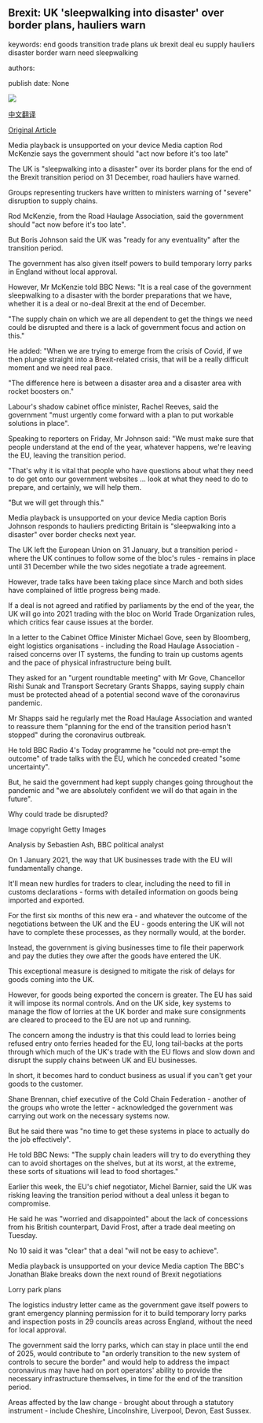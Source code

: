 ## Brexit: UK 'sleepwalking into disaster' over border plans, hauliers warn

keywords: end goods transition trade plans uk brexit deal eu supply hauliers disaster border warn need sleepwalking

authors: 

publish date: None

![](https://ichef.bbci.co.uk/images/ic/1024x576/p08qhyxm.jpg)

[中文翻译](Brexit%3A%20UK%20%27sleepwalking%20into%20disaster%27%20over%20border%20plans%2C%20hauliers%20warn_zh.md)

[Original Article](https://www.bbc.com/news/uk-54021421)

Media playback is unsupported on your device Media caption Rod McKenzie says the government should "act now before it's too late"

The UK is "sleepwalking into a disaster" over its border plans for the end of the Brexit transition period on 31 December, road hauliers have warned.

Groups representing truckers have written to ministers warning of "severe" disruption to supply chains.

Rod McKenzie, from the Road Haulage Association, said the government should "act now before it's too late".

But Boris Johnson said the UK was "ready for any eventuality" after the transition period.

The government has also given itself powers to build temporary lorry parks in England without local approval.

However, Mr McKenzie told BBC News: "It is a real case of the government sleepwalking to a disaster with the border preparations that we have, whether it is a deal or no-deal Brexit at the end of December.

"The supply chain on which we are all dependent to get the things we need could be disrupted and there is a lack of government focus and action on this."

He added: "When we are trying to emerge from the crisis of Covid, if we then plunge straight into a Brexit-related crisis, that will be a really difficult moment and we need real pace.

"The difference here is between a disaster area and a disaster area with rocket boosters on."

Labour's shadow cabinet office minister, Rachel Reeves, said the government "must urgently come forward with a plan to put workable solutions in place".

Speaking to reporters on Friday, Mr Johnson said: "We must make sure that people understand at the end of the year, whatever happens, we're leaving the EU, leaving the transition period.

"That's why it is vital that people who have questions about what they need to do get onto our government websites … look at what they need to do to prepare, and certainly, we will help them.

"But we will get through this."

Media playback is unsupported on your device Media caption Boris Johnson responds to hauliers predicting Britain is "sleepwalking into a disaster" over border checks next year.

The UK left the European Union on 31 January, but a transition period - where the UK continues to follow some of the bloc's rules - remains in place until 31 December while the two sides negotiate a trade agreement.

However, trade talks have been taking place since March and both sides have complained of little progress being made.

If a deal is not agreed and ratified by parliaments by the end of the year, the UK will go into 2021 trading with the bloc on World Trade Organization rules, which critics fear cause issues at the border.

In a letter to the Cabinet Office Minister Michael Gove, seen by Bloomberg, eight logistics organisations - including the Road Haulage Association - raised concerns over IT systems, the funding to train up customs agents and the pace of physical infrastructure being built.

They asked for an "urgent roundtable meeting" with Mr Gove, Chancellor Rishi Sunak and Transport Secretary Grants Shapps, saying supply chain must be protected ahead of a potential second wave of the coronavirus pandemic.

Mr Shapps said he regularly met the Road Haulage Association and wanted to reassure them "planning for the end of the transition period hasn't stopped" during the coronavirus outbreak.

He told BBC Radio 4's Today programme he "could not pre-empt the outcome" of trade talks with the EU, which he conceded created "some uncertainty".

But, he said the government had kept supply changes going throughout the pandemic and "we are absolutely confident we will do that again in the future".

Why could trade be disrupted?

Image copyright Getty Images

Analysis by Sebastien Ash, BBC political analyst

On 1 January 2021, the way that UK businesses trade with the EU will fundamentally change.

It'll mean new hurdles for traders to clear, including the need to fill in customs declarations - forms with detailed information on goods being imported and exported.

For the first six months of this new era - and whatever the outcome of the negotiations between the UK and the EU - goods entering the UK will not have to complete these processes, as they normally would, at the border.

Instead, the government is giving businesses time to file their paperwork and pay the duties they owe after the goods have entered the UK.

This exceptional measure is designed to mitigate the risk of delays for goods coming into the UK.

However, for goods being exported the concern is greater. The EU has said it will impose its normal controls. And on the UK side, key systems to manage the flow of lorries at the UK border and make sure consignments are cleared to proceed to the EU are not up and running.

The concern among the industry is that this could lead to lorries being refused entry onto ferries headed for the EU, long tail-backs at the ports through which much of the UK's trade with the EU flows and slow down and disrupt the supply chains between UK and EU businesses.

In short, it becomes hard to conduct business as usual if you can't get your goods to the customer.

Shane Brennan, chief executive of the Cold Chain Federation - another of the groups who wrote the letter - acknowledged the government was carrying out work on the necessary systems now.

But he said there was "no time to get these systems in place to actually do the job effectively".

He told BBC News: "The supply chain leaders will try to do everything they can to avoid shortages on the shelves, but at its worst, at the extreme, these sorts of situations will lead to food shortages."

Earlier this week, the EU's chief negotiator, Michel Barnier, said the UK was risking leaving the transition period without a deal unless it began to compromise.

He said he was "worried and disappointed" about the lack of concessions from his British counterpart, David Frost, after a trade deal meeting on Tuesday.

No 10 said it was "clear" that a deal "will not be easy to achieve".

Media playback is unsupported on your device Media caption The BBC's Jonathan Blake breaks down the next round of Brexit negotiations

Lorry park plans

The logistics industry letter came as the government gave itself powers to grant emergency planning permission for it to build temporary lorry parks and inspection posts in 29 councils areas across England, without the need for local approval.

The government said the lorry parks, which can stay in place until the end of 2025, would contribute to "an orderly transition to the new system of controls to secure the border" and would help to address the impact coronavirus may have had on port operators' ability to provide the necessary infrastructure themselves, in time for the end of the transition period.

Areas affected by the law change - brought about through a statutory instrument - include Cheshire, Lincolnshire, Liverpool, Devon, East Sussex.